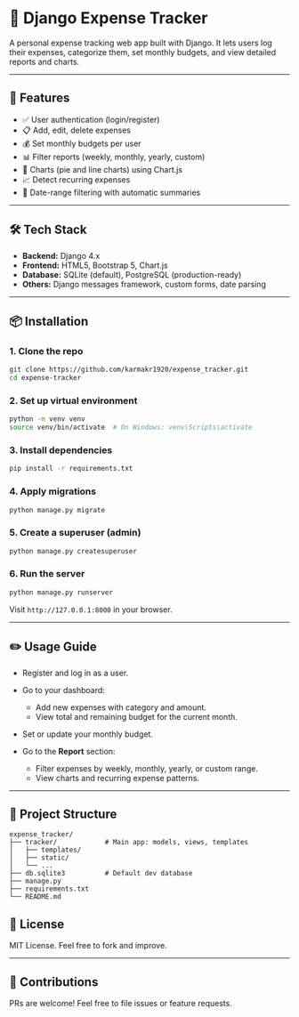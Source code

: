 # 💸 Django Expense Tracker

A personal expense tracking web app built with Django. It lets users log their expenses, categorize them, set monthly budgets, and view detailed reports and charts.

---

## 🚀 Features

- ✅ User authentication (login/register)
- 📋 Add, edit, delete expenses
- 💰 Set monthly budgets per user
- 📊 Filter reports (weekly, monthly, yearly, custom)
- 🧾 Charts (pie and line charts) using Chart.js
- 📈 Detect recurring expenses
- 📅 Date-range filtering with automatic summaries

---

## 🛠 Tech Stack

- **Backend:** Django 4.x
- **Frontend:** HTML5, Bootstrap 5, Chart.js
- **Database:** SQLite (default), PostgreSQL (production-ready)
- **Others:** Django messages framework, custom forms, date parsing

---

## 📦 Installation

### 1. Clone the repo

```bash
git clone https://github.com/karmakr1920/expense_tracker.git
cd expense-tracker
````

### 2. Set up virtual environment

```bash
python -m venv venv
source venv/bin/activate  # On Windows: venv\Scripts\activate
```

### 3. Install dependencies

```bash
pip install -r requirements.txt
```

### 4. Apply migrations

```bash
python manage.py migrate
```

### 5. Create a superuser (admin)

```bash
python manage.py createsuperuser
```

### 6. Run the server

```bash
python manage.py runserver
```

Visit `http://127.0.0.1:8000` in your browser.

---

## ✏️ Usage Guide

* Register and log in as a user.
* Go to your dashboard:

  * Add new expenses with category and amount.
  * View total and remaining budget for the current month.
* Set or update your monthly budget.
* Go to the **Report** section:

  * Filter expenses by weekly, monthly, yearly, or custom range.
  * View charts and recurring expense patterns.

---

## 🧾 Project Structure

```
expense_tracker/
├── tracker/            # Main app: models, views, templates
│   ├── templates/
│   ├── static/
│   └── ...
├── db.sqlite3          # Default dev database
├── manage.py
├── requirements.txt
└── README.md
```

## 📝 License

MIT License. Feel free to fork and improve.

---

## 🙌 Contributions

PRs are welcome! Feel free to file issues or feature requests.